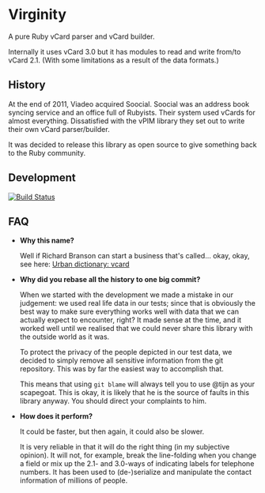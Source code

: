 # Virginity

A pure Ruby vCard parser and vCard builder.

Internally it uses vCard 3.0 but it has modules to read and write from/to vCard 2.1. (With some limitations as a result of the data formats.)

## History

At the end of 2011, Viadeo acquired Soocial. Soocial was an address book syncing service and an office full 
of Rubyists. Their system used vCards for almost everything.  Dissatisfied with the vPIM library they set out to write their own vCard parser/builder.

It was decided to release this library as open source to give something back to the Ruby community.

## Development

[![Build Status](https://travis-ci.org/tijn/virginity.svg?branch=master)](https://travis-ci.org/tijn/virginity)

## FAQ

* **Why this name?**

  Well if Richard Branson can start a business that's called... okay, okay, see here: [Urban dictionary: vcard](http://www.urbandictionary.com/define.php?term=vcard)

* **Why did you rebase all the history to one big commit?**

  When we started with the development we made a mistake in our judgement: we used real life data in our tests; since that is obviously the best way to make sure everything works well with data that we can actually expect to encounter, right? It made sense at the time, and it worked well until we realised that we could never share this library with the outside world as it was.

  To protect the privacy of the people depicted in our test data, we decided to simply remove all sensitive information from the git repository. This was by far the easiest way to accomplish that.

  This means that using `git blame` will always tell you to use @tijn as your scapegoat. This is okay, it is likely that he is the source of faults in this library anyway. You should direct your complaints to him.

* **How does it perform?**

  It could be faster, but then again, it could also be slower.

  It is very reliable in that it will do the right thing (in my subjective opinion). It will not, for example, break the line-folding when you change a field or mix up the 2.1- and 3.0-ways of indicating labels for telephone numbers. It has been used to (de-)serialize and manipulate the contact information of millions of people.
